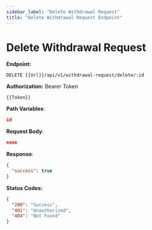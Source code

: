 ```yaml
---
sidebar_label: "Delete Withdrawal Request"
title: "Delete Withdrawal Request Endpoint"
---
```


# Delete Withdrawal Request

**Endpoint:**

```
DELETE {{Url}}/api/v1/withdrawal-request/delete/:id
```

**Authorization:** Bearer Token

```
{{Token}}
```

**Path Variables**:

```json
id
```

**Request Body**:

```json
none
```

**Response**:

```json
{
  "success": true
}
```

**Status Codes:**

```json
{
  "200": "Success",
  "401": "Unauthorized",
  "404": "Not Found"
}
```
